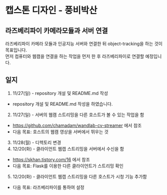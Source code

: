 # 캡스톤 디자인 - 풍비박산
## 라즈베리파이 카메라모듈과 서버 연결
라즈베리파이 카메라 모듈과 인공지능 서버와 연결한 뒤 object-tracking을 하는 것이 목표입니다.<br>
먼저 컴퓨터와 웹캠을 연결을 하는 작업을 먼저 한 후 라즈베리파이로 연결할 예정입니다.
## 일지
1. 11/27(일) - repository 개설 및 README.md 작성
- repository 개설 및 README.md 작성을 하였습니다.
2. 11/27(일) - 서버의 웹캠 스트리밍을 다른 호스트가 볼 수 있는 작업을 함
- https://github.com/chamadam/wandlab-cv-streamer 에서 참조
- 다음 목표: 호스트의 웹캠 영상을 서버에서 뛰우는 것
3. 11/28(월) - 디헥토리 변경
4. 12/20(화) - 클라이언트 웹캡 스트리밍을 서버에서 수신을 함
- https://skhan.tistory.com/16 에서 참조
- 다음 목표: Flask를 이용한 다른 클라이언트가 스트리밍 확인
5. 12/20(화) - 클라이언트 웹캡 스트리밍을 다른 호스트가 시청 기능 추가함
- 다음 목표: 라즈베리파이를 통하여 설정